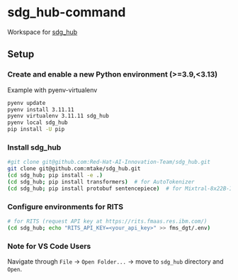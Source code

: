 # sdg_hub-command
Workspace for [sdg_hub](https://github.com/mtake/sdg_hub)<br/>

## Setup

### Create and enable a new Python environment (>=3.9,<3.13)
Example with pyenv-virtualenv
```bash
pyenv update
pyenv install 3.11.11
pyenv virtualenv 3.11.11 sdg_hub
pyenv local sdg_hub
pip install -U pip
```

### Install sdg_hub
```bash
#git clone git@github.com:Red-Hat-AI-Innovation-Team/sdg_hub.git
git clone git@github.com:mtake/sdg_hub.git
(cd sdg_hub; pip install -e .)
(cd sdg_hub; pip install transformers)  # for AutoTokenizer
(cd sdg_hub; pip install protobuf sentencepiece)  # for Mixtral-8x22B-Instruct-v0.1
```

### Configure environments for RITS
```bash
# for RITS (request API key at https://rits.fmaas.res.ibm.com/)
(cd sdg_hub; echo "RITS_API_KEY=<your_api_key>" >> fms_dgt/.env)
```

### Note for VS Code Users
Navigate through `File` -> `Open Folder...` -> move to `sdg_hub` directory and `Open`.
